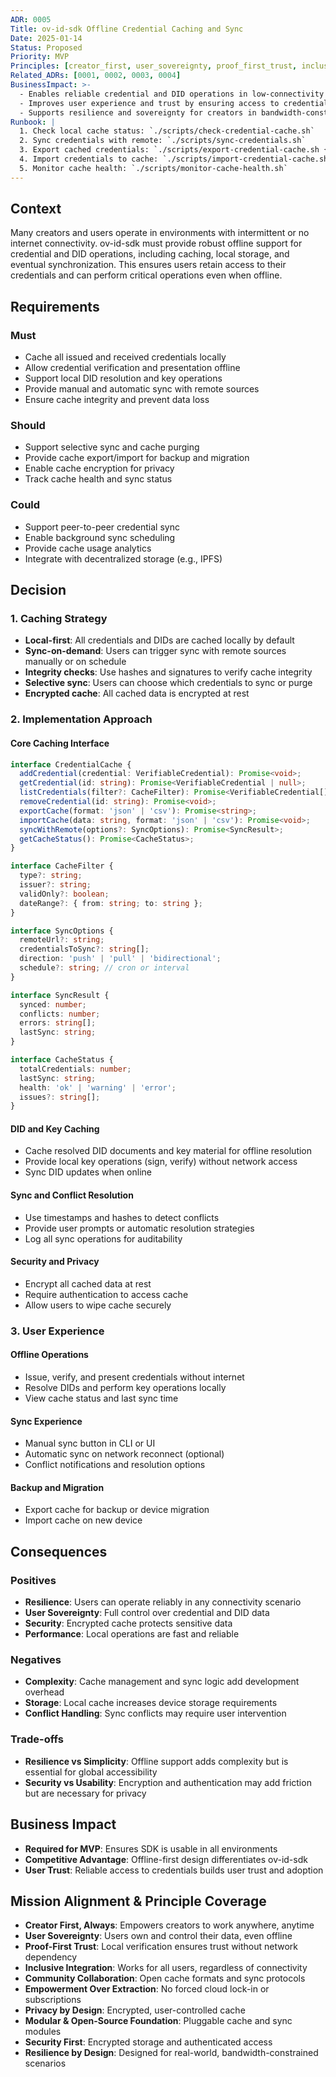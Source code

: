 ```yaml
---
ADR: 0005
Title: ov-id-sdk Offline Credential Caching and Sync
Date: 2025-01-14
Status: Proposed
Priority: MVP
Principles: [creator_first, user_sovereignty, proof_first_trust, inclusive_integration, community_collaboration, empowerment_over_extraction, privacy_by_design, modular_open_source, security_first, resilience_by_design]
Related_ADRs: [0001, 0002, 0003, 0004]
BusinessImpact: >-
  - Enables reliable credential and DID operations in low-connectivity or offline environments
  - Improves user experience and trust by ensuring access to credentials at all times
  - Supports resilience and sovereignty for creators in bandwidth-constrained regions
Runbook: |
  1. Check local cache status: `./scripts/check-credential-cache.sh`
  2. Sync credentials with remote: `./scripts/sync-credentials.sh`
  3. Export cached credentials: `./scripts/export-credential-cache.sh {format}`
  4. Import credentials to cache: `./scripts/import-credential-cache.sh {file}`
  5. Monitor cache health: `./scripts/monitor-cache-health.sh`
---
```


## Context

Many creators and users operate in environments with intermittent or no internet connectivity. ov-id-sdk must provide robust offline support for credential and DID operations, including caching, local storage, and eventual synchronization. This ensures users retain access to their credentials and can perform critical operations even when offline.

## Requirements

### Must
- Cache all issued and received credentials locally
- Allow credential verification and presentation offline
- Support local DID resolution and key operations
- Provide manual and automatic sync with remote sources
- Ensure cache integrity and prevent data loss

### Should
- Support selective sync and cache purging
- Provide cache export/import for backup and migration
- Enable cache encryption for privacy
- Track cache health and sync status

### Could
- Support peer-to-peer credential sync
- Enable background sync scheduling
- Provide cache usage analytics
- Integrate with decentralized storage (e.g., IPFS)

## Decision

### 1. Caching Strategy
- **Local-first**: All credentials and DIDs are cached locally by default
- **Sync-on-demand**: Users can trigger sync with remote sources manually or on schedule
- **Integrity checks**: Use hashes and signatures to verify cache integrity
- **Selective sync**: Users can choose which credentials to sync or purge
- **Encrypted cache**: All cached data is encrypted at rest

### 2. Implementation Approach

#### Core Caching Interface
```typescript
interface CredentialCache {
  addCredential(credential: VerifiableCredential): Promise<void>;
  getCredential(id: string): Promise<VerifiableCredential | null>;
  listCredentials(filter?: CacheFilter): Promise<VerifiableCredential[]>;
  removeCredential(id: string): Promise<void>;
  exportCache(format: 'json' | 'csv'): Promise<string>;
  importCache(data: string, format: 'json' | 'csv'): Promise<void>;
  syncWithRemote(options?: SyncOptions): Promise<SyncResult>;
  getCacheStatus(): Promise<CacheStatus>;
}

interface CacheFilter {
  type?: string;
  issuer?: string;
  validOnly?: boolean;
  dateRange?: { from: string; to: string };
}

interface SyncOptions {
  remoteUrl?: string;
  credentialsToSync?: string[];
  direction: 'push' | 'pull' | 'bidirectional';
  schedule?: string; // cron or interval
}

interface SyncResult {
  synced: number;
  conflicts: number;
  errors: string[];
  lastSync: string;
}

interface CacheStatus {
  totalCredentials: number;
  lastSync: string;
  health: 'ok' | 'warning' | 'error';
  issues?: string[];
}
```

#### DID and Key Caching
- Cache resolved DID documents and key material for offline resolution
- Provide local key operations (sign, verify) without network access
- Sync DID updates when online

#### Sync and Conflict Resolution
- Use timestamps and hashes to detect conflicts
- Provide user prompts or automatic resolution strategies
- Log all sync operations for auditability

#### Security and Privacy
- Encrypt all cached data at rest
- Require authentication to access cache
- Allow users to wipe cache securely

### 3. User Experience

#### Offline Operations
- Issue, verify, and present credentials without internet
- Resolve DIDs and perform key operations locally
- View cache status and last sync time

#### Sync Experience
- Manual sync button in CLI or UI
- Automatic sync on network reconnect (optional)
- Conflict notifications and resolution options

#### Backup and Migration
- Export cache for backup or device migration
- Import cache on new device

## Consequences

### Positives
- **Resilience**: Users can operate reliably in any connectivity scenario
- **User Sovereignty**: Full control over credential and DID data
- **Security**: Encrypted cache protects sensitive data
- **Performance**: Local operations are fast and reliable

### Negatives
- **Complexity**: Cache management and sync logic add development overhead
- **Storage**: Local cache increases device storage requirements
- **Conflict Handling**: Sync conflicts may require user intervention

### Trade-offs
- **Resilience vs Simplicity**: Offline support adds complexity but is essential for global accessibility
- **Security vs Usability**: Encryption and authentication may add friction but are necessary for privacy

## Business Impact
- **Required for MVP**: Ensures SDK is usable in all environments
- **Competitive Advantage**: Offline-first design differentiates ov-id-sdk
- **User Trust**: Reliable access to credentials builds user trust and adoption

## Mission Alignment & Principle Coverage
- **Creator First, Always**: Empowers creators to work anywhere, anytime
- **User Sovereignty**: Users own and control their data, even offline
- **Proof-First Trust**: Local verification ensures trust without network dependency
- **Inclusive Integration**: Works for all users, regardless of connectivity
- **Community Collaboration**: Open cache formats and sync protocols
- **Empowerment Over Extraction**: No forced cloud lock-in or subscriptions
- **Privacy by Design**: Encrypted, user-controlled cache
- **Modular & Open-Source Foundation**: Pluggable cache and sync modules
- **Security First**: Encrypted storage and authenticated access
- **Resilience by Design**: Designed for real-world, bandwidth-constrained scenarios 